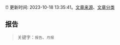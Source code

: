 :alarm_clock: 更新时间: 2023-10-18 13:35:41。[文章来源](/README.md)、[文章分类](/TAGS.md)

## 报告


> 关键字：`报告`、`月报`




